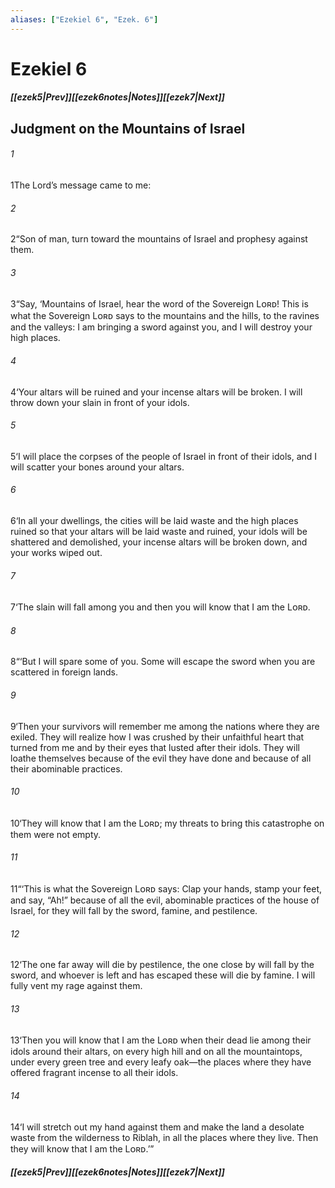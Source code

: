 ```yaml
---
aliases: ["Ezekiel 6", "Ezek. 6"]
---
```

# Ezekiel 6
##### <span class=arrow-left></span>[[ezek5|Prev]]<span class=navigation-separator></span>[[ezek6notes|Notes]]<span class=navigation-separator></span>[[ezek7|Next]]<span class=arrow-right></span>
## Judgment on the Mountains of Israel
###### 1
<span class=verse-first>1</span>The Lord’s message came to me:
###### 2
<span class=verse-body>2</span>“Son of man, turn toward the mountains of Israel and prophesy against them.
###### 3
<span class=verse-body>3</span>“Say, ‘Mountains of Israel, hear the word of the Sovereign Lᴏʀᴅ! This is what the Sovereign Lᴏʀᴅ says to the mountains and the hills, to the ravines and the valleys: I am bringing a sword against you, and I will destroy your high places.
###### 4
<span class=verse-body>4</span>‘Your altars will be ruined and your incense altars will be broken. I will throw down your slain in front of your idols.
###### 5
<span class=verse-body>5</span>‘I will place the corpses of the people of Israel in front of their idols, and I will scatter your bones around your altars.
###### 6
<span class=verse-body>6</span>‘In all your dwellings, the cities will be laid waste and the high places ruined so that your altars will be laid waste and ruined, your idols will be shattered and demolished, your incense altars will be broken down, and your works wiped out.
###### 7
<span class=verse-body>7</span>‘The slain will fall among you and then you will know that I am the Lᴏʀᴅ.
<div class=paragraph-break></div>

###### 8
<span class=verse-first>8</span>“‘But I will spare some of you. Some will escape the sword when you are scattered in foreign lands.
###### 9
<span class=verse-body>9</span>‘Then your survivors will remember me among the nations where they are exiled. They will realize how I was crushed by their unfaithful heart that turned from me and by their eyes that lusted after their idols. They will loathe themselves because of the evil they have done and because of all their abominable practices.
###### 10
<span class=verse-body>10</span>‘They will know that I am the Lᴏʀᴅ; my threats to bring this catastrophe on them were not empty.
<div class=paragraph-break></div>

###### 11
<span class=verse-first>11</span>“‘This is what the Sovereign Lᴏʀᴅ says: Clap your hands, stamp your feet, and say, “Ah!” because of all the evil, abominable practices of the house of Israel, for they will fall by the sword, famine, and pestilence.
###### 12
<span class=verse-body>12</span>‘The one far away will die by pestilence, the one close by will fall by the sword, and whoever is left and has escaped these will die by famine. I will fully vent my rage against them.
###### 13
<span class=verse-body>13</span>‘Then you will know that I am the Lᴏʀᴅ when their dead lie among their idols around their altars, on every high hill and on all the mountaintops, under every green tree and every leafy oak—the places where they have offered fragrant incense to all their idols.
###### 14
<span class=verse-body>14</span>‘I will stretch out my hand against them and make the land a desolate waste from the wilderness to Riblah, in all the places where they live. Then they will know that I am the Lᴏʀᴅ.’”
##### <span class=arrow-left></span>[[ezek5|Prev]]<span class=navigation-separator></span>[[ezek6notes|Notes]]<span class=navigation-separator></span>[[ezek7|Next]]<span class=arrow-right></span>